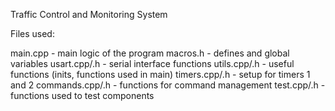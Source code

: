 Traffic Control and Monitoring System

Files used:

main.cpp - main logic of the program
macros.h - defines and global variables
usart.cpp/.h - serial interface functions
utils.cpp/.h - useful functions (inits, functions used in main)
timers.cpp/.h - setup for timers 1 and 2
commands.cpp/.h - functions for command management
test.cpp/.h - functions used to test components

